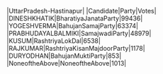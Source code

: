  
|UttarPradesh-Hastinapur|
|Candidate|Party|Votes|
|DINESHKHATIK|BharatiyaJanataParty|99436|
|YOGESHVERMA|BahujanSamajParty|63374|
|PRABHUDAYALBALMIKI|SamajwadiParty|48979|
|KUSUM|RashtriyaLokDal|6538|
|RAJKUMAR|RashtriyaKisanMajdoorParty|1178|
|DURYODHAN|BahujanMuktiParty|853|
|NoneoftheAbove|NoneoftheAbove|1013|
